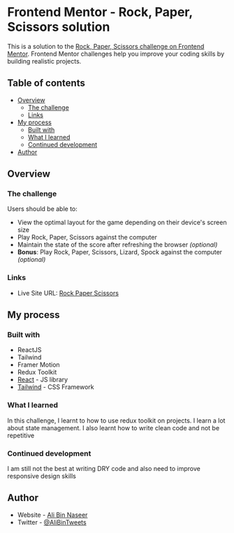 # Frontend Mentor - Rock, Paper, Scissors solution

This is a solution to the [Rock, Paper, Scissors challenge on Frontend Mentor](https://www.frontendmentor.io/challenges/rock-paper-scissors-game-pTgwgvgH). Frontend Mentor challenges help you improve your coding skills by building realistic projects.

## Table of contents

- [Overview](#overview)
  - [The challenge](#the-challenge)
  - [Links](#links)
- [My process](#my-process)
  - [Built with](#built-with)
  - [What I learned](#what-i-learned)
  - [Continued development](#continued-development)
- [Author](#author)

## Overview

### The challenge

Users should be able to:

- View the optimal layout for the game depending on their device's screen size
- Play Rock, Paper, Scissors against the computer
- Maintain the state of the score after refreshing the browser _(optional)_
- **Bonus**: Play Rock, Paper, Scissors, Lizard, Spock against the computer _(optional)_

### Links

- Live Site URL: [Rock Paper Scissors](https://your-live-site-url.com)

## My process

### Built with

- ReactJS
- Tailwind
- Framer Motion
- Redux Toolkit
- [React](https://reactjs.org/) - JS library
- [Tailwind](https://tailwindcss.com/) - CSS Framework

### What I learned

In this challenge, I learnt to how to use redux toolkit on projects. I learn a lot about state management. I also learnt how to write clean code and not be repetitive

### Continued development

I am still not the best at writing DRY code and also need to improve responsive design skills

## Author

- Website - [Ali Bin Naseer](https://ibn-naseer.vercel.app/)
- Twitter - [@AliBinTweets](https://www.twitter.com/AliBinTweets)
